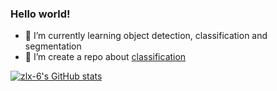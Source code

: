 ### Hello world!
- 🌱 I’m currently learning object detection, classification and segmentation
- 🔭 I’m create a repo about [classification](https://github.com/zlx-6/clsnet)

[![zlx-6's GitHub stats](https://github-readme-stats.vercel.app/api?username=zlx-6&show_icons=true&theme=radical)](https://github.com/zlx-6/github-readme-stats)
<!--
**zlx-6/zlx-6** is a ✨ _special_ ✨ repository because its `README.md` (this file) appears on your GitHub profile.

Here are some ideas to get you started:

- 🔭 I’m currently working on ...
- 🌱 I’m currently learning ...
- 👯 I’m looking to collaborate on ...
- 🤔 I’m looking for help with ...
- 💬 Ask me about ...
- 📫 How to reach me: ...
- 😄 Pronouns: ...
- ⚡ Fun fact: ...
-->
